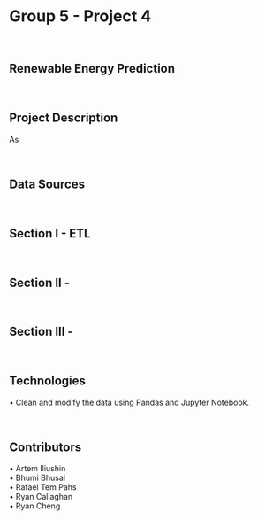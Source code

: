 # Group 5 - Project 4
<br>

## Renewable Energy Prediction

<br>

## Project Description
As 

<br>

## Data Sources


<br>

## Section I - ETL

<br>

## Section II - 

<br>

## Section III - 

<br>

## Technologies
• Clean and modify the data using Pandas and Jupyter Notebook.

<br>

## Contributors
• Artem Iliushin
<br>
• Bhumi Bhusal
<br>
• Rafael Tem Pahs
<br>
• Ryan Callaghan
<br>
• Ryan Cheng
<br>